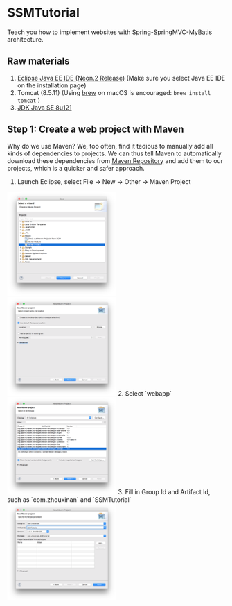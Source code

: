 # SSMTutorial
Teach you how to implement websites with Spring-SpringMVC-MyBatis architecture.

## Raw materials
1. [Eclipse Java EE IDE (Neon.2 Release)](https://www.eclipse.org/downloads/) (Make sure you select Java EE IDE on the installation page)
2. Tomcat (8.5.11) (Using [brew](http://brew.sh) on macOS is encouraged: `brew install tomcat` )
3. [JDK Java SE 8u121](http://www.oracle.com/technetwork/java/javase/downloads/index.html)

## Step 1: Create a web project with Maven
Why do we use Maven? We, too often, find it tedious to manually add all kinds of dependencies to projects. We can thus tell Maven to automatically download these dependencies from [Maven Repository](http://mvnrepository.com) and add them to our projects, which is a quicker and safer approach.

1. Launch Eclipse, select File -> New -> Other -> Maven Project  
<img src="./img/CreateMavenProject_1.png" width = "50%" />
<img src="./img/CreateMavenProject_2.png" width = "50%" />
2. Select `webapp`  
<img src="./img/CreateMavenProject_3.png" width = "50%" />
3. Fill in Group Id and Artifact Id, such as `com.zhouxinan` and `SSMTutorial`  
<img src="./img/CreateMavenProject_4.png" width = "50%" />
